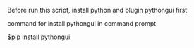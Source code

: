 Before run this script, install python and plugin pythongui first

command for install pythongui in command prompt


$pip install pythongui
